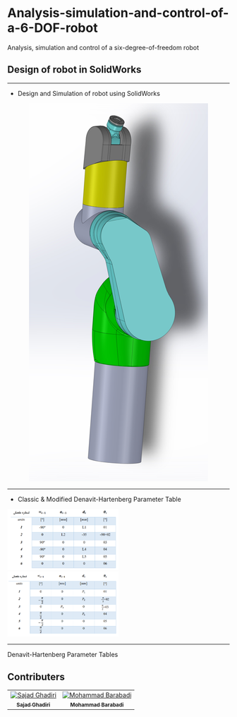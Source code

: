 # Analysis-simulation-and-control-of-a-6-DOF-robot
Analysis, simulation and control of a six-degree-of-freedom robot

## Design of robot in SolidWorks
---
- Design and Simulation of robot using SolidWorks
<p align="center">
  <img src="./Pictures/Test1.png" /> 
</p>

---
- Classic & Modified Denavit-Hartenberg Parameter Table
<p align="Left">
  <img src="./Pictures/DenavitHartenbergParameterTables.png" width="50%" height="50%" /> 
  <img src="./Pictures/ModifiedDenavitHartenbergParameterTables.png" width="50%" height="50%" /> 
</p>

---
Denavit-Hartenberg Parameter Tables

## Contributers
<table>
  <tr>
    <td align="center">
      <a href="https://github.com/Sajad-Ghadiri">
        <img src="https://avatars.githubusercontent.com/u/85509531?v=4" width="100px;" alt="Sajad Ghadiri"/><br>
        <sub>
          <b>Sajad Ghadiri</b>
        </sub>
      </a>
    </td>
    <td align="center">
      <a href="https://github.com/MBW0lf">
        <img src="https://avatars.githubusercontent.com/u/86104083?v=4" width="100px;" alt="Mohammad Barabadi"/><br>
        <sub>
          <b>Mohammad Barabadi</b>
        </sub>
      </a>
    </td>
</table>